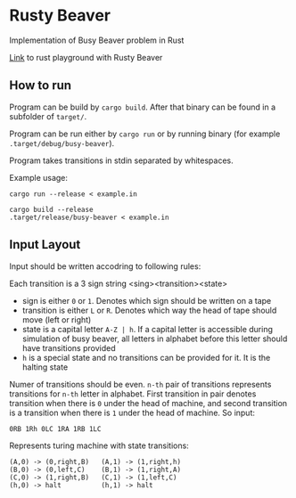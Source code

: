 # Rusty Beaver
Implementation of Busy Beaver problem in Rust

[Link](https://play.rust-lang.org/?version=stable&mode=debug&edition=2018&gist=9750515113ade36327de394e2cabe3aa) to rust playground with Rusty Beaver

## How to run
Program can be build by `cargo build`. After that binary can be found in a subfolder of `target/`.

Program can be run either by `cargo run` or by running binary (for example `.target/debug/busy-beaver`).

Program takes transitions in stdin separated by whitespaces.

Example usage:
```
cargo run --release < example.in
```
```
cargo build --release
.target/release/busy-beaver < example.in
```
## Input Layout
Input should be written accodring to following rules:

Each transition is a 3 sign string \<sing\>\<transition\>\<state\>
* sign is either `0` or `1`. Denotes which sign should be written on a tape
* transition is either `L` or `R`. Denotes which way the head of tape should move (left or right)
* state is a capital letter `A-Z | h`. If a capital letter is accessible during simulation of busy beaver, all letters in alphabet before this letter should have transitions provided
* `h` is a special state and no transitions can be provided for it. It is the halting state

Numer of transitions should be even. `n-th` pair of transitions represents transitions for `n-th` letter in alphabet. First transition in pair denotes transition when there is `0` under the head of machine, and second transition is a transition when there is `1` under the head of machine.
So input:
```
0RB 1Rh 0LC 1RA 1RB 1LC	
```
Represents turing machine with state transitions:
```
(A,0) -> (0,right,B)   (A,1) -> (1,right,h)
(B,0) -> (0,left,C)    (B,1) -> (1,right,A)
(C,0) -> (1,right,B)   (C,1) -> (1,left,C)
(h,0) -> halt          (h,1) -> halt
```
